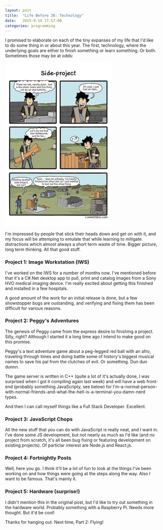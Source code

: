 ```yaml
---
layout: post
title:  "Life Before 30: Technology"
date:   2015-9-14 17:57:00
categories: programming
---
```


I promised to elaborate on each of the tiny expanses of my life that I'd like to do some thing in or about this year. The first, technology, where the underlying goals are either to finish something or learn something. Or both. Sometimes those may be at odds:

  ![New Frameworks](/assets/images/2015-09-14/new-framework.jpg)

I'm impressed by people that stick their heads down and get on with it, and my focus will be attemping to emulate that while learning to mitigate distractions which almost always a short term waste of time. Bigger picture, long term thinking. All that good stuff.

### Project 1: Image Workstation (IWS)

I've worked on the IWS for a number of months now. I've mentioned before that it's a C#.Net desktop app to pull, print and catalog images from a Sony HVO medical imaging device. I'm really excited about getting this finished and installed in a few hospitals.

A good amount of the work for an initial release is done, but a few showstopper bugs are oustanding, and verifying and fixing them has been difficult for various reasons.


### Project 2: Peggy's Adventures

The genesis of Peggy came from the express desire to finishing a project. Silly, right? Although I started it a long time ago I intend to make good on this promise.

Peggy's a text adventure game about a peg-legged red ball with an afro, traveling through times and doing battle some of history's biggest musical names to save his pal from the clutches of evil. Or something. Dun dun dunnn.

The game server is written in C++ (quite a lot of it's actually done, I was surprised when I got it compiling again last week) and will have a web front-end (probably something JavaScripty, see below) for I'm-a-normal-person-with-normal-friends-and-what-the-hell-is-a-terminal-you-damn-nerd types.

And then I can call myself things like a Full Stack Developer. Excellent.

### Project 3: JavaScript Chops

All the new stuff that you can do with JavaScript is really neat, and I want in. I've done some JS development, but not nearly as much as I'd like (and no project from scratch, it's all been bug fixing or featuring development on existing projects). Of particlar interest are Node.js and React.js.

### Project 4: Fortnightly Posts

Well, here you go. I think it'll be a lot of fun to look at the things I've been working on and how things were going at the steps along the way. Also I want to be famous. That's mainly it.

### Project 5: Hardware (surprise!)

I didn't mention this in the original post, but I'd like to try out something in the hardware world. Probably something with a Raspberry Pi. Needs more thought. But it'd be cool!

Thanks for hanging out. Next time, Part 2: Flying!
